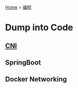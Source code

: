 [Home](/) > [编程](program/) 
# Dump into Code
## [CNI](program/code/cni)
## SpringBoot
## Docker Networking